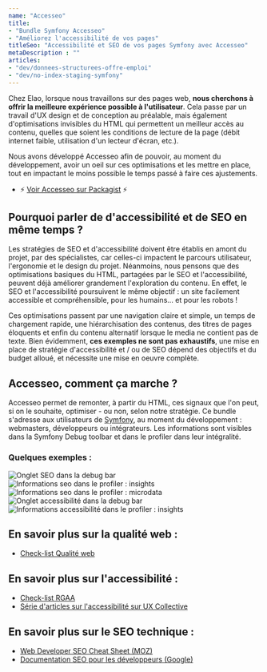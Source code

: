 ```yaml
---
name: "Accesseo"
title:
- "Bundle Symfony Accesseo"
- "Améliorez l'accessibilité de vos pages"
titleSeo: "Accessibilité et SEO de vos pages Symfony avec Accesseo"
metaDescription : ""
articles:
- "dev/donnees-structurees-offre-emploi"
- "dev/no-index-staging-symfony"
---
```

Chez Elao, lorsque nous travaillons sur des pages web, **nous cherchons à offrir la meilleure expérience possible à l'utilisateur**. Cela passe par un travail d'UX design et de conception au préalable, mais également d'optimisations invisibles du HTML qui permettent un meilleur accès au contenu, quelles que soient les conditions de lecture de la page (débit internet faible, utilisation d'un lecteur d'écran, etc.). 

Nous avons développé Accesseo afin de pouvoir, au moment du développement, avoir un oeil sur ces optimisations et les mettre en place, tout en impactant le moins possible le temps passé à faire ces ajustements. 
- ⚡️ [Voir Accesseo sur Packagist](https://packagist.org/packages/elao/accesseo) ⚡️

## Pourquoi parler de d'accessibilité et de SEO en même temps ?
Les stratégies de SEO et d'accessibilité doivent être établis en amont du projet, par des spécialistes, car celles-ci impactent le parcours utilisateur, l'ergonomie et le design du projet. Néanmoins, nous pensons que des optimisations basiques du HTML, partagées par le SEO et l'accessibilité, peuvent déjà améliorer grandement l'exploration du contenu. En effet, le SEO et l'accessibilité poursuivent le même objectif : un site facilement accessible et compréhensible, pour les humains… et pour les robots !

Ces optimisations passent par une navigation claire et simple, un temps de chargement rapide, une hiérarchisation des contenus, des titres de pages éloquents et enfin du contenu alternatif lorsque le media ne contient pas de texte. Bien évidemment, **ces exemples ne sont pas exhaustifs**, une mise en place de stratégie d'accessibilité et / ou de SEO dépend des objectifs et du budget alloué, et nécessite une mise en oeuvre complète. 

## Accesseo, comment ça marche ?
Accesseo permet de remonter, à partir du HTML, ces signaux que l'on peut, si on le souhaite, optimiser - ou non, selon notre stratégie. Ce bundle s'adresse aux utilisateurs de [Symfony](./symfony.md), au moment du développement : webmasters, développeurs ou intégrateurs. Les informations sont visibles dans la Symfony Debug toolbar et dans le profiler dans leur intégralité.

### Quelques exemples :

![Onglet SEO dans la debug bar](/images/accesseo/accesseo-seo.png)
![Informations seo dans le profiler : insights](/images/accesseo/accesseo-seo-insights.png)
![Informations seo dans le profiler : microdata](/images/accesseo/accesseo-seo-microdata.png)
![Onglet accessibilité dans la debug bar](/images/accesseo/accesseo-accessbility-profiler.png)
![Informations accessibilité dans le profiler : insights](/images/accesseo/accesseo-seo.png)


## En savoir plus sur la qualité web : 

- [Check-list Qualité web](https://checklists.opquast.com/fr/assurance-qualite-web/)

## En savoir plus sur l'accessibilité : 

- [Check-list RGAA](https://www.numerique.gouv.fr/publications/rgaa-accessibilite/methode-rgaa/criteres/#contenu)
- [Série d'articles sur l'accessibilité sur UX Collective](https://uxdesign.cc/tagged/accessibility)

## En savoir plus sur le SEO technique :

- [Web Developer SEO Cheat Sheet (MOZ)](https://moz.com/learn/seo/seo-cheat-sheet)
- [Documentation SEO pour les développeurs (Google)](https://developers.google.com/search/docs/advanced/guidelines/get-started-developers)


